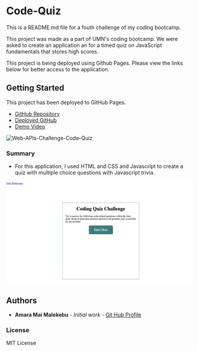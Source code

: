 # Code-Quiz

This is a README.md file for a fouth challenge of my coding bootcamp.

This project was made as a part of UMN's coding bootcamp. We were asked to create an application an for a timed quiz on JavaScript fundamentals that stores high scores.

This project is being deployed using Github Pages. Please view the links below for better access to the application. 


## Getting Started

This project has been deployed to GitHub Pages. 

* [GitHub Repository](https://github.com/AmaraMai/Web-APIs-Challenge-4)
* [Deployed GitHub](https://amaramai.github.io/Web-APIs-Challenge-4/index.html)
* [Demo Video](https://drive.google.com/file/d/14a4n37rO-AixNWmk7vFOSb7_CJtlO2kr/view)

![Web-APIs-Challenge-Code-Quiz](https://user-images.githubusercontent.com/88555003/137438874-92165097-0be4-4227-a485-5a901b89a7bb.gif)


### Summary
* For this application, I used HTML and CSS and Javascript to create a quiz with multiple choice questions with Javascript trivia.

![Overview](assets/images/Web-APIs-Challenge-4.png)
## Authors

* **Amara Mai Malekebu** - *Initial work* - [Git Hub Profile](https://github.com/AmaraMai)


### License

MIT License









